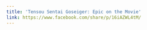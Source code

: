 ```yaml
---
title: 'Tensou Sentai Goseiger: Epic on the Movie'
link: https://www.facebook.com/share/p/16iAZWL4tM/
---
```

